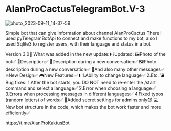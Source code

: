 # AlanProCactusTelegramBot.V-3

![photo_2023-09-11_14-37-59](https://github.com/DiyorbekJDK/AlanProCactusTelegramBot.V-3/assets/113772715/bc8ca615-102d-4c6f-96af-ae7f9fb7e04b)

Simple bot that can give information about channel AlanProCactus
There I used pyTelegramBotApi to connect and make functions to my bot, also I used Sqlite3 to register users, with their language and status in a bot

Version 3.0📂
What was added in the new update:⬇️
ℹ️Updated:
          🖼Photo of the bot✅
          📍Description✅
          📒Description during a new conversation✅
          🖼Photo description during a new conversation✅
          📝And also many other messages✅
🔥New Design✅
🎮New Features:✅⬇️
          1.Ability to change language✅
          2.Etc.
💣Bug fixes:
         1.After the bot starts, you DO NOT need to re-enter the /start command and select a language✅
         2.Error when choosing a language✅
         3.Errors when processing messages in different languages✅
         4.Fixed typos (random letters) of words✅
🎁Added secret settings for admins only😈
💻New bot structure in the code, which makes the bot work faster and more efficiently✅


https://t.me/AlanProKaktusBot
